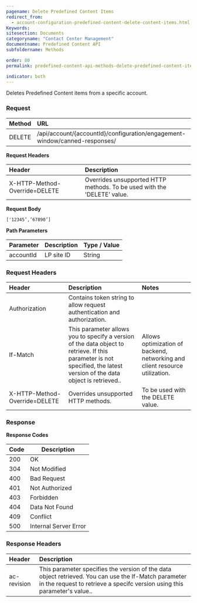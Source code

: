 ```yaml
---
pagename: Delete Predefined Content Items
redirect_from:
  - account-configuration-predefined-content-delete-content-items.html
Keywords:
sitesection: Documents
categoryname: "Contact Center Management"
documentname: Predefined Content API
subfoldername: Methods

order: 80
permalink: predefined-content-api-methods-delete-predefined-content-items.html

indicator: both
---
```


Deletes Predefined Content items from a specific account.

### Request

| Method | URL |
| :-------- | :------ |
| DELETE  |/api/account/{accountId}/configuration/engagement-window/canned-responses/ |

**Request Headers**

| Header | Description |
 |:-------- | :------------ |
| X-HTTP-Method-Override=DELETE | Overrides unsupported HTTP methods. To be used with the 'DELETE’ value. |

**Request Body**

`['12345’,’67890’]`

**Path Parameters**

 |Parameter  |Description |  Type / Value |
 |:----------- | :------------ | :--------------- |
 |accountId | LP site ID | String  |

### Request Headers

 |Header | Description| Notes |
 |:------- | :-------------- | :--- |
 |Authorization | Contains token string to allow request authentication and authorization. | 
 |If-Match | This parameter allows you to specify a version of the data object to retrieve. If this parameter is not specified, the latest version of the data object is retrieved.. | Allows optimization of backend, networking and client resource utilization. |
| X-HTTP-Method-Override=DELETE  | Overrides unsupported HTTP methods.|  To be used with the DELETE value. |

### Response

**Response Codes**

| Code | Description           |
|------|-----------------------|
| 200  | OK                    |
| 304  | Not Modified          |
| 400  | Bad Request           |
| 401  | Not Authorized        |
| 403  | Forbidden             |
| 404  | Data Not Found        |
| 409  | Conflict              |
| 500  | Internal Server Error |

### Response Headers

 |Header|  Description| 
 |:-------|   :-----  |
 |ac-revision|  This parameter specifies the version of the data object retrieved. You can use the If-Match parameter in the request to retrieve a specifc version using this parameter's value..|  
